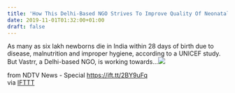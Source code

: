 ```yaml
---
title: 'How This Delhi-Based NGO Strives To Improve Quality Of Neonatal Care'
date: 2019-11-01T01:32:00+01:00
draft: false
---
```


As many as six lakh newborns die in India within 28 days of birth due to disease, malnutrition and improper hygiene, according to a UNICEF study. But Vastrr, a Delhi-based NGO, is working towards...![](http://feeds.feedburner.com/~r/NDTV-LatestNews/~4/yZAbUojeBXY)  
  
from NDTV News - Special https://ift.tt/2BY9uFq  
via [IFTTT](https://ifttt.com/?ref=da&site=blogger)